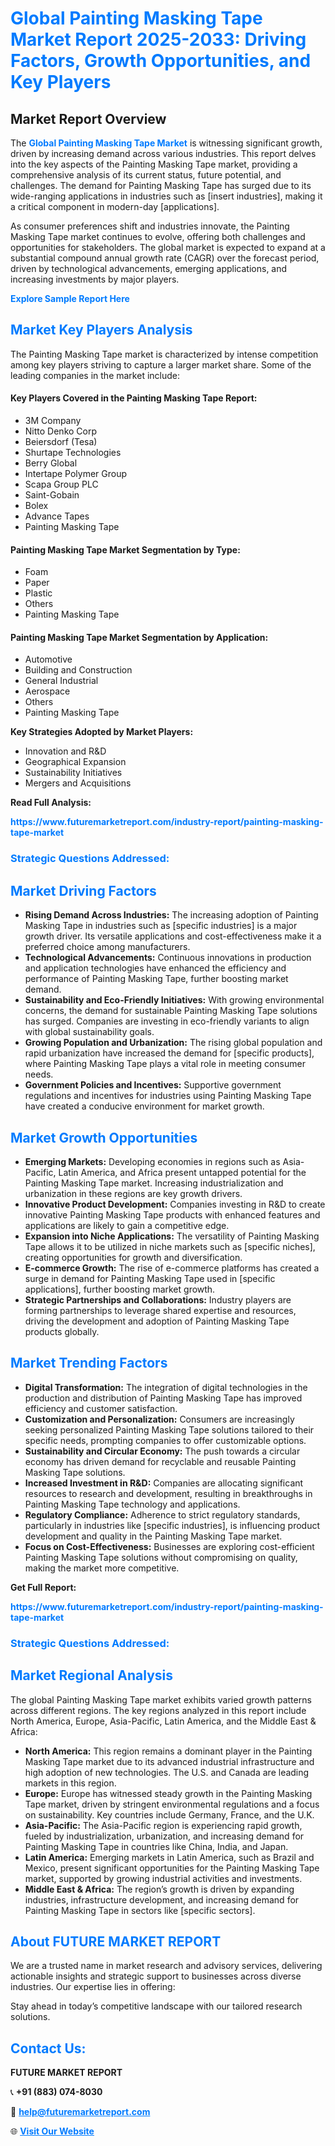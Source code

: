 <h1 style="color: #007BFF;">Global Painting Masking Tape Market Report 2025-2033: Driving Factors, Growth Opportunities, and Key Players</h1>

<section id="overview">
<h2>Market Report Overview</h2>
<p>The <a href="https://www.futuremarketreport.com/industry-report/painting-masking-tape-market" style="color: #007BFF; text-decoration: none;"><strong>Global Painting Masking Tape Market</strong></a> is witnessing significant growth, driven by increasing demand across various industries. This report delves into the key aspects of the Painting Masking Tape market, providing a comprehensive analysis of its current status, future potential, and challenges. The demand for Painting Masking Tape has surged due to its wide-ranging applications in industries such as [insert industries], making it a critical component in modern-day [applications].</p>
<p>As consumer preferences shift and industries innovate, the Painting Masking Tape market continues to evolve, offering both challenges and opportunities for stakeholders. The global market is expected to expand at a substantial compound annual growth rate (CAGR) over the forecast period, driven by technological advancements, emerging applications, and increasing investments by major players.</p>
</section>

<section id="overview">
<p><a href="https://www.futuremarketreport.com/request-sample/reportId=104746" style="color: #007BFF; text-decoration: none;"><strong>Explore Sample Report Here</strong></a></p>
</section>

<section id="key-players">
<h2 style="color: #007BFF;">Market Key Players Analysis</h2>
<p>The Painting Masking Tape market is characterized by intense competition among key players striving to capture a larger market share. Some of the leading companies in the market include:</p>
<h4>Key Players Covered in the Painting Masking Tape Report:</h4>
<ul><li>3M Company</li><li>Nitto Denko Corp</li><li>Beiersdorf (Tesa)</li><li>Shurtape Technologies</li><li>Berry Global</li><li>Intertape Polymer Group</li><li>Scapa Group PLC</li><li>Saint-Gobain</li><li>Bolex</li><li>Advance Tapes</li><li>Painting Masking Tape</li></ul>
<h4>Painting Masking Tape Market Segmentation by Type:</h4>
<ul><li>Foam</li><li>Paper</li><li>Plastic</li><li>Others</li><li>Painting Masking Tape</li></ul>

<h4>Painting Masking Tape Market Segmentation by Application:</h4>
<ul><li>Automotive</li><li>Building and Construction</li><li>General Industrial</li><li>Aerospace</li><li>Others</li><li>Painting Masking Tape</li></ul>
<p><strong>Key Strategies Adopted by Market Players:</strong></p>
<ul>
<li>Innovation and R&D</li>
<li>Geographical Expansion</li>
<li>Sustainability Initiatives</li>
<li>Mergers and Acquisitions</li>
</ul>
</section>

<section>
<p><strong>Read Full Analysis: </strong></p><a href="https://www.futuremarketreport.com/industry-report/painting-masking-tape-market" style="color: #007BFF; text-decoration: none;"><strong>https://www.futuremarketreport.com/industry-report/painting-masking-tape-market</strong></a>
<h3 style="color: #007BFF;">Strategic Questions Addressed:</h3>
</section>

<section id="driving-factors">
<h2 style="color: #007BFF;">Market Driving Factors</h2>
<ul>
<li><strong>Rising Demand Across Industries:</strong> The increasing adoption of Painting Masking Tape in industries such as [specific industries] is a major growth driver. Its versatile applications and cost-effectiveness make it a preferred choice among manufacturers.</li>
<li><strong>Technological Advancements:</strong> Continuous innovations in production and application technologies have enhanced the efficiency and performance of Painting Masking Tape, further boosting market demand.</li>
<li><strong>Sustainability and Eco-Friendly Initiatives:</strong> With growing environmental concerns, the demand for sustainable Painting Masking Tape solutions has surged. Companies are investing in eco-friendly variants to align with global sustainability goals.</li>
<li><strong>Growing Population and Urbanization:</strong> The rising global population and rapid urbanization have increased the demand for [specific products], where Painting Masking Tape plays a vital role in meeting consumer needs.</li>
<li><strong>Government Policies and Incentives:</strong> Supportive government regulations and incentives for industries using Painting Masking Tape have created a conducive environment for market growth.</li>
</ul>
</section>

<section id="growth-opportunities">
<h2 style="color: #007BFF;">Market Growth Opportunities</h2>
<ul>
<li><strong>Emerging Markets:</strong> Developing economies in regions such as Asia-Pacific, Latin America, and Africa present untapped potential for the Painting Masking Tape market. Increasing industrialization and urbanization in these regions are key growth drivers.</li>
<li><strong>Innovative Product Development:</strong> Companies investing in R&D to create innovative Painting Masking Tape products with enhanced features and applications are likely to gain a competitive edge.</li>
<li><strong>Expansion into Niche Applications:</strong> The versatility of Painting Masking Tape allows it to be utilized in niche markets such as [specific niches], creating opportunities for growth and diversification.</li>
<li><strong>E-commerce Growth:</strong> The rise of e-commerce platforms has created a surge in demand for Painting Masking Tape used in [specific applications], further boosting market growth.</li>
<li><strong>Strategic Partnerships and Collaborations:</strong> Industry players are forming partnerships to leverage shared expertise and resources, driving the development and adoption of Painting Masking Tape products globally.</li>
</ul>
</section>

<section id="trending-factors">
<h2 style="color: #007BFF;">Market Trending Factors</h2>
<ul>
<li><strong>Digital Transformation:</strong> The integration of digital technologies in the production and distribution of Painting Masking Tape has improved efficiency and customer satisfaction.</li>
<li><strong>Customization and Personalization:</strong> Consumers are increasingly seeking personalized Painting Masking Tape solutions tailored to their specific needs, prompting companies to offer customizable options.</li>
<li><strong>Sustainability and Circular Economy:</strong> The push towards a circular economy has driven demand for recyclable and reusable Painting Masking Tape solutions.</li>
<li><strong>Increased Investment in R&D:</strong> Companies are allocating significant resources to research and development, resulting in breakthroughs in Painting Masking Tape technology and applications.</li>
<li><strong>Regulatory Compliance:</strong> Adherence to strict regulatory standards, particularly in industries like [specific industries], is influencing product development and quality in the Painting Masking Tape market.</li>
<li><strong>Focus on Cost-Effectiveness:</strong> Businesses are exploring cost-efficient Painting Masking Tape solutions without compromising on quality, making the market more competitive.</li>
</ul>
</section>

<section>
<p><strong>Get Full Report: </strong></p><a href="https://www.futuremarketreport.com/industry-report/painting-masking-tape-market" style="color: #007BFF; text-decoration: none;"><strong>https://www.futuremarketreport.com/industry-report/painting-masking-tape-market</strong></a>
<h3 style="color: #007BFF;">Strategic Questions Addressed:</h3>
</section>


<section id="regional-analysis">
<h2 style="color: #007BFF;">Market Regional Analysis</h2>
<p>The global Painting Masking Tape market exhibits varied growth patterns across different regions. The key regions analyzed in this report include North America, Europe, Asia-Pacific, Latin America, and the Middle East & Africa:</p>
<ul>
<li><strong>North America:</strong> This region remains a dominant player in the Painting Masking Tape market due to its advanced industrial infrastructure and high adoption of new technologies. The U.S. and Canada are leading markets in this region.</li>
<li><strong>Europe:</strong> Europe has witnessed steady growth in the Painting Masking Tape market, driven by stringent environmental regulations and a focus on sustainability. Key countries include Germany, France, and the U.K.</li>
<li><strong>Asia-Pacific:</strong> The Asia-Pacific region is experiencing rapid growth, fueled by industrialization, urbanization, and increasing demand for Painting Masking Tape in countries like China, India, and Japan.</li>
<li><strong>Latin America:</strong> Emerging markets in Latin America, such as Brazil and Mexico, present significant opportunities for the Painting Masking Tape market, supported by growing industrial activities and investments.</li>
<li><strong>Middle East & Africa:</strong> The region’s growth is driven by expanding industries, infrastructure development, and increasing demand for Painting Masking Tape in sectors like [specific sectors].</li>
</ul>
</section>

<footer>
<h2 style="color: #007BFF;">About FUTURE MARKET REPORT</h2>
<p>We are a trusted name in market research and advisory services, delivering actionable insights and strategic support to businesses across diverse industries. Our expertise lies in offering:</p>

<p>Stay ahead in today’s competitive landscape with our tailored research solutions.</p>

<h2 style="color: #007BFF;">Contact Us:</h2>
<p><strong>FUTURE MARKET REPORT</strong></p>
<p>📞 <strong>+91 (883) 074-8030</strong></p>
<p>📧 <strong><a href="mailto:help@futuremarketreport.com" style="color: #007BFF;">help@futuremarketreport.com</a></strong></p>
<p>🌐 <strong><a href="https://www.futuremarketreport.com/" style="color: #007BFF;">Visit Our Website</a></strong></p>
</footer>